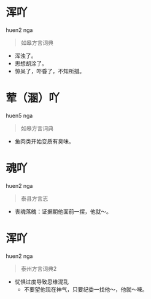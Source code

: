 # 浑吖
huen2 nga
> 如皋方言词典
- 浑浊了。
- 思想胡涂了。
- 惊呆了，吓昏了，不知所措。

# 荤（溷）吖
huen5 nga
> 如皋方言词典
- 鱼肉类开始变质有臭味。

# 魂吖
huen2 nga
> 泰县方言志
- 丧魂落魄：证据朝他面前一摆，他就～。

# 浑吖
huen2 nga
> 泰州方言词典2
- 忧惧过度导致思维混乱
  - 不要望他现在神气，只要纪委一找他～，他就～唻。
